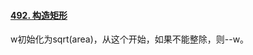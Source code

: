 #### [492. 构造矩形](https://leetcode.cn/problems/construct-the-rectangle/)

w初始化为sqrt(area)，从这个开始，如果不能整除，则--w。